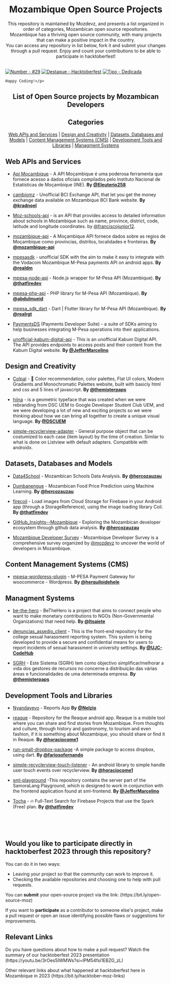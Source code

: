 <h1 align="center">
    Mozambique Open Source Projects 
</h1>

<p align="center">This repository is maintained by Mozdevz, and presents a list organized in order of categories, Mozambican open source repositories.<br>
Mozambique has a thriving open source community, with many projects that can make a positive impact in the country.<br>
You can access any repository in list below, fork it and submit your changes through a pull request. Enjoy and count your contributions to be able to participate in hacktoberfest! <br><br>
<span align="center">

[![Number - #29](https://img.shields.io/badge/Number_of_Projects-%2329-2ea44f)](https://https://github.com/gdscuem/tree/main/2021/)
[![Destaque - Hacktoberfest](https://img.shields.io/badge/Destaque-OpenSource-yellow)](https://https://github.com/gdscuem/tree/main/2021/) [![Tipo  - Dedicada](https://img.shields.io/badge/Tipo_-Dedicada-blue)](https://https://github.com/gdscuem/tree/main/2021/)

</span>
    
    Happy Coding!</p>


<h2 align="center">List of Open Source projects by Mozambican Developers</h2>



<h2 align="center">Categories</h2>
<p align="center">
  <a href="#Web APIs and Services">Web APIs and Services</a> | <a href="Design and Creativity">Design and Creativity</a> | <a href="#Datasets, Databases and Models">Datasets, Databases and Models</a> | <a href="#Content Management Systems (CMS)">Content Management Systems (CMS)</a> | <a href="#Development Tools and Libraries">Development Tools and Libraries</a> | <a href="Managment Systems">Managment Systems</a>
</p>

## <a name="Web APIs and Services"> </a>Web APIs and Services

- [Api Mocambique](https://github.com/Eleuterio258/api-mocambique) - A API Moçambique é uma poderosa ferramenta que fornece acesso a dados oficiais compilados pelo Instituto Nacional de Estatísticas de Moçambique (INE). **By [@Eleuterio258](https://github.com/Eleuterio258)**

- [cambiomz](https://github.com/kradnoel/cambiomz) - Unofficial BCI Exchange API, that let you get the money exchange data available on Mozambique BCI Bank website. **By [@kradnoel](https://github.com/kradnoel)**
  
- [Moz-schools-api](https://github.com/FranciscoJunior12/Moz-Schools-API) - is an API that provides access to detailed information about schools in Mozambique such as name, province, district, code, latitude and longitude coordinates. by [@franciscojunior12](https://github.com/franciscojunior12).

- [mozambique-api](https://github.com/mozambique-api/regions) - A Moçambique API fornece dados sobre as regios de Moçambique como provincias, distritos, localidades e fronteiras. **By [@mozambique-api](https://github.com/mozambique-api)** 
  
- [mpesasdk](https://github.com/realdm/mpesasdk) - unofficial SDK with the aim to make it easy to integrate with the Vodacom Mozambique M-Pesa payments API on android apps. **By [@realdm](https://github.com/realdm)**

- [mpesa-node-api](https://github.com/thatfiredev/mpesa-node-api) - Node.js wrapper for M-Pesa API (Mozambique). **By [@thatfiredev](https://github.com/thatfiredev)**

- [mpesa-php-api](https://github.com/abdulmueid/mpesa-php-api) - PHP library for M-Pesa API (Mozambique). **By [@abdulmueid](https://github.com/abdulmueid)**

- [mpesa_sdk_dart](https://github.com/realrgt/mpesa_sdk_dart) - Dart \| Flutter library for M-Pesa API (Mozambique). **By [@realrgt](https://github.com/realrgt)**
  
-  [PaymentsDS](https://github.com/paymentsds) (Payments Developer Suite) - a suite of SDKs aiming to help businesses integrating M-Pesa operations into their applications.

- [unofficial-kabum-digital-api](https://github.com/JefferMarcelino/unofficial-kabum-digital-api) - This is an unofficial Kabum Digital API. The API provides endpoints to access posts and their content from the Kabum Digital website. **By [@JefferMarcelino](https://github.com/JefferMarcelino)** 



## <a name="Design and Creativity"> </a>Design and Creativity

- [Colpal](https://github.com/themisterpaps/colpal) - 🎨 Color recommendation, color palettes, Flat UI colors, Modern Gradients and Monochromatic Palettes website, built with basicly html and css and 5 lines of javascript. **By [@themisterpaps](https://github.com/themisterpaps/)**

- [hiina](https://github.com/gdscuem/hiina) - is a geometric typeface that was created when we were rebranding from DSC UEM to Google Developer Student Club UEM, and we were developing a lot of new and exciting projects so we were thinking about how we can bring all together to create a unique visual language. **By [@DSCUEM](https://github.com/gdscuem)** 

- [simple-recyclerview-adapter](https://github.com/horaciocome1/simple-recyclerview-adapter) - General purpose object that can be costumized to each case (item layout) by the time of creation. Similar to what is done on Listview with default adapters. Compatible with androidx.


## <a name="Datasets, Databases and Models"> </a>Datasets, Databases and Models

- [Data4School](https://github.com/HercoZauZau/Data4School) - Mozambican Schools Data Analysis. **By [@hercozauzau](https://github.com/hercozauzau)**

- [Dumbanengue](https://github.com/HercoZauZau/Dumbanengue) - Mozambican Food Price Prediction using Machine Learning. **By [@hercozauzau](https://github.com/hercozauzau)**
  
- [firecoil](https://github.com/thatfiredev/firecoil) - Load images from Cloud Storage for Firebase in your Android app (through a StorageReference), using the image loading library Coil. **By [@thatfiredev](https://github.com/thatfiredev)**
  
- [GitHub_Insights--Mozambique](https://github.com/HercoZauZau/GitHub_Insights--Mozambique) - Exploring the Mozambican developer ecosystem through github data analysis. **By [@hercozauzau](https://github.com/hercozauzau)**

- [Mozambique Developer Survey](https://github.com/mozdevz/Mozambique-Developer-Survey) - Mozambique Developer Survey is a comprehensive survey organized by [@mozdevz](https://github.com/mozdevz) to uncover the world of developers in Mozambique.

## <a name="Content Management Systems (CMS)"> </a>Content Management Systems (CMS)

- [mpesa-wordpress-plugin](https://github.com/herquiloidehele/mpesa-wordpress-plugin) - M-PESA Payment Gateway for woocommerce - Wordpress. **By [@herquiloidehele](https://github.com/herquiloidehele)**

  
## <a name="Managment Systems"> </a>Managment Systems

- [be-the-hero](https://github.com/ltsaiete/be-the-hero) - BeTheHero is a project that aims to connect people who want to make monetary contributions to NGOs (Non-Governmental Organizations) that need help. **By [@ltsaiete](https://github.com/ltsaiete/be-the-hero)**

- [denuncias_assedio_client](https://github.com/UJC-CodeHub/denuncias_assedio_client) - This is the front-end repository for the college sexual harassment reporting system. This system is being developed to provide a secure and confidential means for users to report incidents of sexual harassment in university settings. **By [@UJC-CodeHub](https://github.com/UJC-CodeHub)**
  
- [SGRH](https://github.com/themisterpaps/SGRH) - Este Sistema (SGRH) tem como objectivo simplificar/melhorar a vida dos gestores de recursos no concerne a distribuição das várias áreas e funcionalidades de uma determinada empresa.  **By [@themisterpaps](https://github.com/themisterpaps)**   

## <a name="Development Tools and Libraries"> </a>Development Tools and Libraries

- [Nyandayeyo](https://github.com/Nelzio/Nyandayeyo) - Reports App **By [@Nelzio](https://github.com/Nelzio)**

- [reaque](https://github.com/horaciocome1/reaque) - Repository for the Reaque android app. Reaque is a mobile tool where you can share and find stories from Mozambique. From thoughts and culture, through history and gastronomy, to tourism and even fashion, if it is something about Mozambique, you should share or find it in Reaque.
  **By [@horaciocome1](https://github.com/horaciocome1)**

- [run-small-dropbox-package](https://github.com/fariosofernando/run-small-dropbox-package) -A simple package to access dropbox, using dart. **By [@fariosofernando](https://github.com/fariosofernando)**
  
- [simple-recyclerview-touch-listener](https://github.com/horaciocome1/simple-recyclerview-touch-listener) - An android library to simple handle user touch events over recyclerview.
  **By [@horaciocome1](https://github.com/horaciocome1)**

- [sml-playground](https://github.com/JefferMarcelino/sml-playground) -This repository contains the server part of the SamoraLang Playground, which is designed to work in conjunction with the frontend application found at sml-frontend. **By [@JefferMarcelino](https://github.com/JefferMarcelino)**

- [Tocha](https://github.com/thatfiredev/Tocha) - 🔥 Full-Text Search for Firebase Projects that use the Spark (Free) plan.
  **By [@thatfiredev](https://github.com/thatfiredev)**


<br>
<br>
<br>


## Would you like to participate directly in hacktoberfest 2023 through this repository?

<p>You can do it in two ways:</p>
<ul>
    <li>Leaving your project so that the community can work to improve it.</li>
    <li>Checking the available repositories and choosing one to help with pull requests.</li>
</ul>


<p>You can <b>submit</b> your open-source project via the link: (https://bit.ly/open-source-moz)</p>
<p>If you want to <b>participate</b> as a contributor to someone else's project, make a pull request or open an issue identifying possible flaws or suggestions for improvements.</p>

## Relevant Links 
<p>Do you have questions about how to make a pull request? Watch the summary of our hacktoberfest 2023 presentation (https://youtu.be/3rOes5IWMWs?si=lPM54fsi1EBZG_zL)</p>
<p>Other relevant links about what happened at hacktoberfest here in Mozambique in 2023 (https://bit.ly/hacktober-moz-links)</p>
